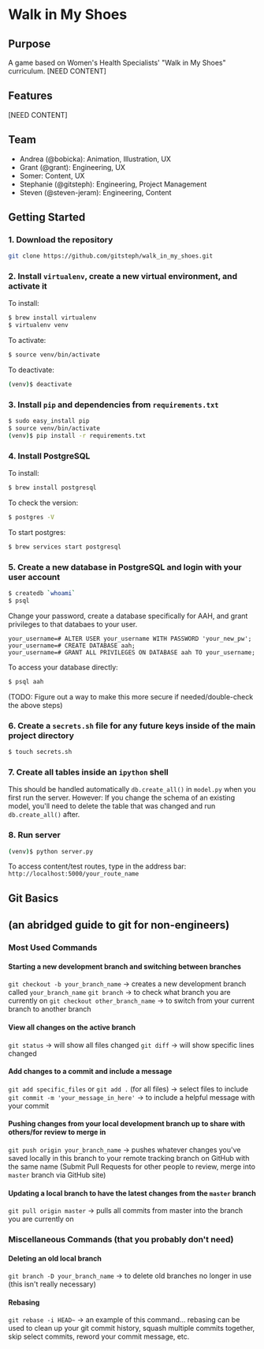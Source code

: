 # Walk in My Shoes

## Purpose
A game based on Women's Health Specialists' "Walk in My Shoes" curriculum.
[NEED CONTENT]

## Features
[NEED CONTENT]

## Team
* Andrea (@bobicka): Animation, Illustration, UX
* Grant (@grant): Engineering, UX
* Somer: Content, UX
* Stephanie (@gitsteph): Engineering, Project Management
* Steven (@steven-jeram): Engineering, Content

## Getting Started

### 1. Download the repository
```bash
git clone https://github.com/gitsteph/walk_in_my_shoes.git
```

### 2. Install `virtualenv`, create a new virtual environment, and activate it
To install:
```bash
$ brew install virtualenv
$ virtualenv venv
```
To activate:
```bash
$ source venv/bin/activate
```
To deactivate:
```bash
(venv)$ deactivate
```

### 3. Install `pip` and dependencies from `requirements.txt`
```bash
$ sudo easy_install pip
$ source venv/bin/activate
(venv)$ pip install -r requirements.txt
```

### 4. Install PostgreSQL
To install:
```bash
$ brew install postgresql
```
To check the version:
```bash
$ postgres -V
```
To start postgres:
```bash
$ brew services start postgresql
```

### 5. Create a new database in PostgreSQL and login with your user account
```bash
$ createdb `whoami`
$ psql
```
Change your password, create a database specifically for AAH, and grant privileges to that databaes to your user.
```postgresql
your_username=# ALTER USER your_username WITH PASSWORD 'your_new_pw';
your_username=# CREATE DATABASE aah;
your_username=# GRANT ALL PRIVILEGES ON DATABASE aah TO your_username;
```
To access your database directly:
```bash
$ psql aah
```
(TODO: Figure out a way to make this more secure if needed/double-check the above steps)

### 6. Create a `secrets.sh` file for any future keys inside of the main project directory
```bash
$ touch secrets.sh
```

### 7. Create all tables inside an `ipython` shell
This should be handled automatically `db.create_all()` in `model.py` when you first run the server.
However: If you change the schema of an existing model, you'll need to delete the table that was
changed and run `db.create_all()` after.

### 8. Run server
```bash
(venv)$ python server.py
```
To access content/test routes, type in the address bar: `http://localhost:5000/your_route_name`


## Git Basics
## (an abridged guide to git for non-engineers)

### Most Used Commands

#### Starting a new development branch and switching between branches
`git checkout -b your_branch_name` -> creates a new development branch called `your_branch_name`
`git branch` -> to check what branch you are currently on
`git checkout other_branch_name` -> to switch from your current branch to another branch

#### View all changes on the active branch
`git status` -> will show all files changed
`git diff` -> will show specific lines changed

#### Add changes to a commit and include a message
`git add specific_files` or `git add .` (for all files) -> select files to include
`git commit -m 'your_message_in_here'` -> to include a helpful message with your commit

#### Pushing changes from your local development branch up to share with others/for review to merge in
`git push origin your_branch_name` -> pushes whatever changes you've saved locally in this branch to your remote tracking branch on GitHub with the same name
(Submit Pull Requests for other people to review, merge into `master` branch via GitHub site)

#### Updating a local branch to have the latest changes from the `master` branch
`git pull origin master` -> pulls all commits from master into the branch you are currently on

### Miscellaneous Commands (that you probably don't need)

#### Deleting an old local branch
`git branch -D your_branch_name` -> to delete old branches no longer in use (this isn't really necessary)

#### Rebasing
`git rebase -i HEAD~` -> an example of this command... rebasing can be used to clean up your git commit history, squash multiple commits together, skip select commits, reword your commit message, etc.
